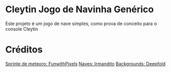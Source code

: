 # Cleytin Jogo de Navinha Genérico

Este projeto é um jogo de nave simples, como prova de conceito para o console Cleytin


# Créditos

[Sprinte de meteoro: FunwithPixels](https://opengameart.org/content/brown-asteroid)
[Naves: Irmandito](https://opengameart.org/content/spaceships-32x32)
[Backgrounds: Deepfold](https://deep-fold.itch.io/space-background-generator)
